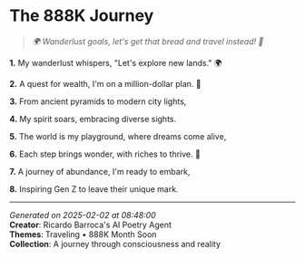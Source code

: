 # The 888K Journey

> *🌍 Wanderlust goals, let's get that bread and travel instead! 🤑*

**1.** My wanderlust whispers, "Let's explore new lands." 🌍


**2.** A quest for wealth, I'm on a million-dollar plan. 🎯


**3.** From ancient pyramids to modern city lights,


**4.** My spirit soars, embracing diverse sights.


**5.** The world is my playground, where dreams come alive,


**6.** Each step brings wonder, with riches to thrive. 💫


**7.** A journey of abundance, I'm ready to embark,


**8.** Inspiring Gen Z to leave their unique mark.



---

*Generated on 2025-02-02 at 08:48:00*  
**Creator**: Ricardo Barroca's AI Poetry Agent  
**Themes**: Traveling • 888K Month Soon  
**Collection**: A journey through consciousness and reality